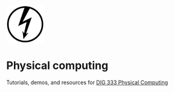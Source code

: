 

<img width="100" src="assets/img/icon.png">


# Physical computing

Tutorials, demos, and resources for [DIG 333 Physical Computing](https://owenmundy.com/teaching/physical-computing/)
